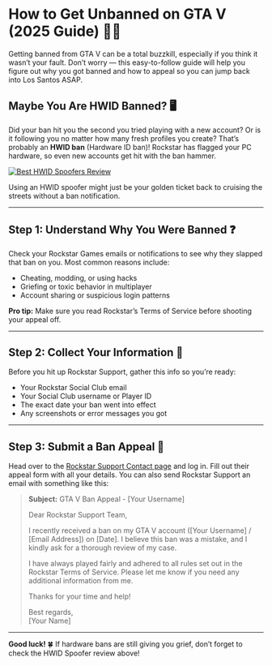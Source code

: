 <h1 id="how-to-get-unbanned-on-gta-v-2025-guide-">How to Get Unbanned on GTA V (2025 Guide) 🚗💥</h1>
<p>Getting banned from GTA V can be a total buzzkill, especially if you think it wasn’t your fault. Don’t worry — this easy-to-follow guide will help you figure out why you got banned and how to appeal so you can jump back into Los Santos ASAP.</p>
<h2 id="maybe-you-are-hwid-banned-">Maybe You Are HWID Banned? 🖥️</h2>
<p>Did your ban hit you the second you tried playing with a new account? Or is it following you no matter how many fresh profiles you create? That’s probably an <strong>HWID ban</strong> (Hardware ID ban)! Rockstar has flagged your PC hardware, so even new accounts get hit with the ban hammer.</p>
<p><a href="https://hwid-spoofer.mystrikingly.com/"><img src="https://img.shields.io/badge/Best%20HWID%20Spoofers-Read%20Review-brightgreen?style=for-the-badge&amp;logo=origin" alt="Best HWID Spoofers Review"></a></p>
<p>Using an HWID spoofer might just be your golden ticket back to cruising the streets without a ban notification.</p>
<hr>
<h2 id="step-1-understand-why-you-were-banned-">Step 1: Understand Why You Were Banned ❓</h2>
<p>Check your Rockstar Games emails or notifications to see why they slapped that ban on you. Most common reasons include:  </p>
<ul>
<li>Cheating, modding, or using hacks  </li>
<li>Griefing or toxic behavior in multiplayer  </li>
<li>Account sharing or suspicious login patterns  </li>
</ul>
<p><strong>Pro tip:</strong> Make sure you read Rockstar’s Terms of Service before shooting your appeal off.</p>
<hr>
<h2 id="step-2-collect-your-information-">Step 2: Collect Your Information 📝</h2>
<p>Before you hit up Rockstar Support, gather this info so you’re ready:  </p>
<ul>
<li>Your Rockstar Social Club email  </li>
<li>Your Social Club username or Player ID  </li>
<li>The exact date your ban went into effect  </li>
<li>Any screenshots or error messages you got  </li>
</ul>
<hr>
<h2 id="step-3-submit-a-ban-appeal-">Step 3: Submit a Ban Appeal 📧</h2>
<p>Head over to the <a href="https://support.rockstargames.com/">Rockstar Support Contact page</a> and log in. Fill out their appeal form with all your details. You can also send Rockstar Support an email with something like this:</p>
<blockquote>
<p><strong>Subject:</strong> GTA V Ban Appeal - [Your Username]  </p>
<p>Dear Rockstar Support Team,  </p>
<p>I recently received a ban on my GTA V account ([Your Username] / [Email Address]) on [Date]. I believe this ban was a mistake, and I kindly ask for a thorough review of my case.  </p>
<p>I have always played fairly and adhered to all rules set out in the Rockstar Terms of Service. Please let me know if you need any additional information from me.  </p>
<p>Thanks for your time and help!  </p>
<p>Best regards,<br>[Your Name]</p>
</blockquote>
<hr>
<p><strong>Good luck!</strong> 🍀 If hardware bans are still giving you grief, don’t forget to check the HWID Spoofer review above!</p>
